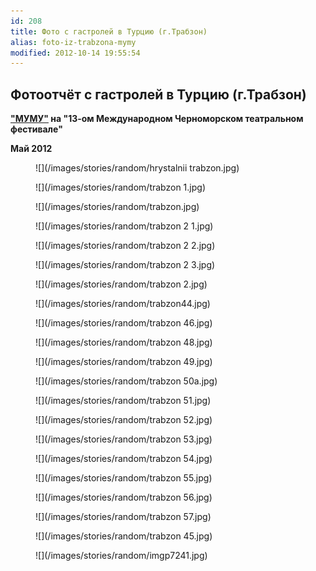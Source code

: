 ```yaml
---
id: 208
title: Фото с гастролей в Турцию (г.Трабзон)
alias: foto-iz-trabzona-mymy
modified: 2012-10-14 19:55:54
---
```


## Фотоотчёт с гастролей в Турцию (г.Трабзон)

**["МУМУ"](46-mumu.html) на "13-ом Международном Черноморском театральном фестивале"**

**Май 2012**

<figure>
![](/images/stories/random/hrystalnii trabzon.jpg)
</figure>

<figure>
![](/images/stories/random/trabzon 1.jpg)
</figure>

<figure>
![](/images/stories/random/trabzon.jpg)
</figure>

<figure>
![](/images/stories/random/trabzon 2 1.jpg)
</figure>

<figure>
![](/images/stories/random/trabzon 2 2.jpg)
</figure>

<figure>
![](/images/stories/random/trabzon 2 3.jpg)
</figure>

<figure>
![](/images/stories/random/trabzon 2.jpg)
</figure>

<figure>
![](/images/stories/random/trabzon44.jpg)
</figure>

<figure>
![](/images/stories/random/trabzon 46.jpg)
</figure>

<figure>
![](/images/stories/random/trabzon 48.jpg)
</figure>

<figure>
![](/images/stories/random/trabzon 49.jpg)
</figure>

<figure>
![](/images/stories/random/trabzon 50a.jpg)
</figure>

<figure>
![](/images/stories/random/trabzon 51.jpg)
</figure>

<figure>
![](/images/stories/random/trabzon 52.jpg)
</figure>

<figure>
![](/images/stories/random/trabzon 53.jpg)
</figure>

<figure>
![](/images/stories/random/trabzon 54.jpg)
</figure>

<figure>
![](/images/stories/random/trabzon 55.jpg)
</figure>

<figure>
![](/images/stories/random/trabzon 56.jpg)
</figure>

<figure>
![](/images/stories/random/trabzon 57.jpg)
</figure>

<figure>
![](/images/stories/random/trabzon 45.jpg)
</figure>

<figure>
![](/images/stories/random/imgp7241.jpg)
</figure>

